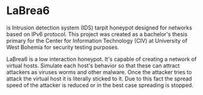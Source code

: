 # LaBrea6 #
is Intrusion detection system (IDS) tarpit honeypot designed for networks based on IPv6 protocol. This project was created as a bachelor's thesis primary for the Center for Information Technology (CIV) at University of West Bohemia for security testing purposes.

LaBrea6 is a low interaction honeypot. It's capable of creating a network of virtual hosts. Simulate each host's behavior so that these can attract attackers as viruses worms and other malware. Once the attacker tries to attack the virtual host it is literally sticked to it. Due to this fact the spread speed of the attacker is reduced or in the best case spreading is stopped.